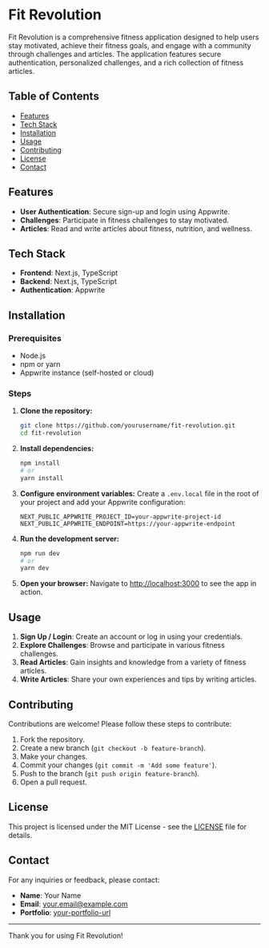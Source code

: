 # Fit Revolution

Fit Revolution is a comprehensive fitness application designed to help users stay motivated, achieve their fitness goals, and engage with a community through challenges and articles. The application features secure authentication, personalized challenges, and a rich collection of fitness articles.

## Table of Contents
- [Features](#features)
- [Tech Stack](#tech-stack)
- [Installation](#installation)
- [Usage](#usage)
- [Contributing](#contributing)
- [License](#license)
- [Contact](#contact)

## Features
- **User Authentication**: Secure sign-up and login using Appwrite.
- **Challenges**: Participate in fitness challenges to stay motivated.
- **Articles**: Read and write articles about fitness, nutrition, and wellness.

## Tech Stack
- **Frontend**: Next.js, TypeScript
- **Backend**: Next.js, TypeScript
- **Authentication**: Appwrite

## Installation

### Prerequisites
- Node.js
- npm or yarn
- Appwrite instance (self-hosted or cloud)

### Steps
1. **Clone the repository:**
    ```bash
    git clone https://github.com/yourusername/fit-revolution.git
    cd fit-revolution
    ```

2. **Install dependencies:**
    ```bash
    npm install
    # or
    yarn install
    ```

3. **Configure environment variables:**
    Create a `.env.local` file in the root of your project and add your Appwrite configuration:
    ```env
    NEXT_PUBLIC_APPWRITE_PROJECT_ID=your-appwrite-project-id
    NEXT_PUBLIC_APPWRITE_ENDPOINT=https://your-appwrite-endpoint
    ```

4. **Run the development server:**
    ```bash
    npm run dev
    # or
    yarn dev
    ```

5. **Open your browser:**
    Navigate to [http://localhost:3000](http://localhost:3000) to see the app in action.

## Usage
1. **Sign Up / Login**: Create an account or log in using your credentials.
2. **Explore Challenges**: Browse and participate in various fitness challenges.
3. **Read Articles**: Gain insights and knowledge from a variety of fitness articles.
4. **Write Articles**: Share your own experiences and tips by writing articles.

## Contributing
Contributions are welcome! Please follow these steps to contribute:

1. Fork the repository.
2. Create a new branch (`git checkout -b feature-branch`).
3. Make your changes.
4. Commit your changes (`git commit -m 'Add some feature'`).
5. Push to the branch (`git push origin feature-branch`).
6. Open a pull request.

## License
This project is licensed under the MIT License - see the [LICENSE](LICENSE) file for details.

## Contact
For any inquiries or feedback, please contact:
- **Name**: Your Name
- **Email**: your.email@example.com
- **Portfolio**: [your-portfolio-url](https://your-portfolio-url.com)

---

Thank you for using Fit Revolution!

